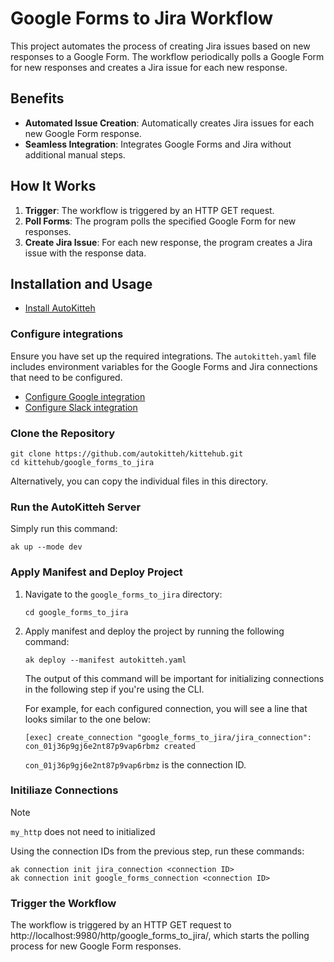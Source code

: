 
# Google Forms to Jira Workflow

This project automates the process of creating Jira issues based on new responses to a Google Form. The workflow periodically polls a Google Form for new responses and creates a Jira issue for each new response.

## Benefits

- **Automated Issue Creation**: Automatically creates Jira issues for each new Google Form response.
- **Seamless Integration**: Integrates Google Forms and Jira without additional manual steps.

## How It Works

1. **Trigger**: The workflow is triggered by an HTTP GET request.
2. **Poll Forms**: The program polls the specified Google Form for new responses.
3. **Create Jira Issue**: For each new response, the program creates a Jira issue with the response data.

## Installation and Usage 

- [Install AutoKitteh](https://docs.autokitteh.com/get_started/install)

### Configure integrations

Ensure you have set up the required integrations. The `autokitteh.yaml` file includes environment variables for the Google Forms and Jira connections that need to be configured.

- [Configure Google integration](https://docs.autokitteh.com/config/integrations/google)
- [Configure Slack integration](https://docs.autokitteh.com/config/integrations/slack/)

### Clone the Repository

```shell
git clone https://github.com/autokitteh/kittehub.git
cd kittehub/google_forms_to_jira
```
Alternatively, you can copy the individual files in this directory.

### Run the AutoKitteh Server

Simply run this command:

```shell
ak up --mode dev
```

### Apply Manifest and Deploy Project

1. Navigate to the `google_forms_to_jira` directory:

   ```shell
   cd google_forms_to_jira
   ```

2. Apply manifest and deploy the project by running the following command:

   ```shell
   ak deploy --manifest autokitteh.yaml
   ```

   The output of this command will be important for initializing connections in the following step if you're using the CLI.

   For example, for each configured connection, you will see a line that looks similar to the one below:

   ```shell
   [exec] create_connection "google_forms_to_jira/jira_connection": con_01j36p9gj6e2nt87p9vap6rbmz created
   ```

   `con_01j36p9gj6e2nt87p9vap6rbmz` is the connection ID.

### Initiliaze Connections

> [!NOTE] 
> `my_http` does not need to initialized

Using the connection IDs from the previous step, run these commands:

```shell
ak connection init jira_connection <connection ID>
ak connection init google_forms_connection <connection ID>
```

### Trigger the Workflow

The workflow is triggered by an HTTP GET request to http://localhost:9980/http/google_forms_to_jira/, which starts the polling process for new Google Form responses.
